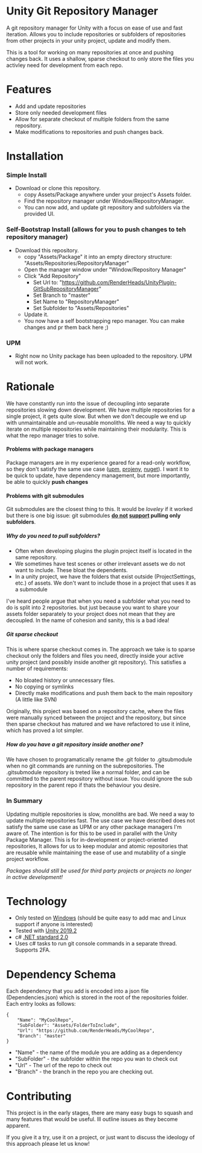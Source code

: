 # Unity Git Repository Manager

A git repository manager for Unity with a focus on ease of use and fast iteration. 
Allows you to include repositories or subfolders of repositories from other projects in your unity project, update and modify them.

This is a tool for working on many repositories at once and pushing changes back. It uses a shallow, sparse checkout to only store the files you activley need for development from each repo.

# Features

- Add and update repositories
- Store only needed development files
- Allow for separate checkout of multiple folders from the same repository.
- Make modifications to repositories and push changes back.

# Installation
### Simple Install

- Download or clone this repository.
  - copy Assets/Package anywhere under your project's Assets folder.
  - Find the repository manager under Window/RepositoryManager.
  - You can now add, and update git repository and subfolders via the provided UI.
  
### Self-Bootstrap Install (allows for you to push changes to teh repository manager)

- Download this repository.
  - copy "Assets/Package" it into an empty directory structure: "Assets/Repositories/RepositoryManager"
  - Open the manager window under "Window/Repository Manager"
  - Click "Add Repository"
     - Set Url to: "https://github.com/RenderHeads/UnityPlugin-GitSubRepositoryManager"
     - Set Branch to "master"
     - Set Name to "RepositoryManager"
     - Set Subfolder to "Assets/Repositories"
  - Update it.
  - You now have a self bootstrapping repo manager. You can make changes and pr them back here ;)
  
### UPM

- Right now no Unity package has been uploaded to the repository. UPM will not work. 

# Rationale

We have constantly run into the issue of decoupling into separate repositories slowing down development. We have multiple repositories for a single project, it gets quite slow.
But when we don't decouple we end up with unmaintainable and un-reusable monoliths. We need a way to quickly iterate on multiple repositories while maintaining their modularity. This is what the repo manager tries to solve. 

#### Problems with package managers
Package managers are in my experience geared for a read-only workflow, so they don't satisfy the same use case ([upm](https://docs.unity3d.com/Manual/upm-parts.html), [projeny](https://github.com/modesttree/projeny), [nuget](https://github.com/GlitchEnzo/NuGetForUnity)). I want it to be quick to update, have dependency management, but more importantly, be able to quickly __push changes__

#### Problems with git submodules
Git submodules are the closest thing to this. It would be _loveley_ if it worked but there is one big issue:
git submodules **[do not](https://stackoverflow.com/questions/5303496/how-to-change-a-git-submodule-to-point-to-a-subfolder) [support](https://www.reddit.com/r/git/comments/8sanj7/create_subfolder_using_a_subfolder_from_a/) pulling only subfolders**.

##### Why do you need to pull subfolders? 
- Often when developing plugins the plugin project itself is located in the same repository.
- We sometimes have test scenes or other irrelevant assets we do not want to include. These bloat the dependents.
- In a unity project, we have the folders that exist outside (ProjectSettings, etc.) of assets. We don't want to include those in a project that uses it as a submodule

I've heard people argue that when you need a subfolder what you need to do is split into 2 repositories. but just because you want to share your assets folder separately to your project does not mean that they are decoupled. In the name of cohesion and sanity, this is a bad idea!

##### Git sparse checkout
This is where sparse checkout comes in. The approach we take is to sparse checkout only the folders and files you need, directly inside your active unity project (and possibly inside another git repository). This satisfies a number of requirements:
- No bloated history or unnecessary files.
- No copying or symlinks
- Directly make modifications and push them back to the main repository (A little like SVN)

Originally, this project was based on a repository cache, where the files were manually synced between the project and the repository, but since then sparse checkout has matured and we have refactored to use it inline, which has proved a lot simpler.

##### How do you have a git repository inside another one?
We have chosen to programatically rename the .git folder to .gitsubmodule when no git commands are running on the subrepositories. The .gitsubmodule repository is treted like a normal folder, and can be committed to the parent repository without issue. You could ignore the sub repository in the parent repo if thats the behaviour you desire.

### In Summary
Updating multiple repositories is slow, monoliths are bad. We need a way to update multiple repositories fast.
The use case we have described does not satisfy the same use case as UPM or any other package managers I'm aware of. The intention is for this to be used in parallel with the Unity Package Manager. This is for in-development or project-oriented repositories, It allows for us to keep modular and atomic repositories that are reusable while maintaining the ease of use and mutability of a single project workflow. 

_Packages should still be used for third party projects or projects no longer in active development!_

# Technology

- Only tested on [Windows](https://www.microsoft.com/en-us/software-download/windows10) (should be quite easy to add mac and Linux support if anyone is interested)
- Tested with [Unity 2019.2](https://unity.com/)
- c# [.NET standard 2.0](https://docs.microsoft.com/en-us/dotnet/standard/net-standard)
- Uses c# tasks to run git console commands in a separate thread. Supports 2FA.


# Dependency Schema
Each dependency that you add is encoded into a json file (Dependencies.json) which is stored in the root of the repositories folder. Each entry looks as follows:

```
{
    "Name": "MyCoolRepo",
    "SubFolder": "Assets/FolderToInclude",
    "Url": "https://github.com/RenderHeads/MyCoolRepo",
    "Branch": "master"
}
```
-  "Name"  - the name of the module you are adding as a dependency
-  "SubFolder" - the subfolder within the repo you wan to check out
-  "Url" - The url of the repo to check out
- "Branch" - the branch in the repo you are checking out.

# Contributing

This project is in the early stages, there are many easy bugs to squash and many features that would be useful. Ill outline issues as they become apparent.

If you give it a try, use it on a project, or just want to discuss the ideology of this approach please let us know!
